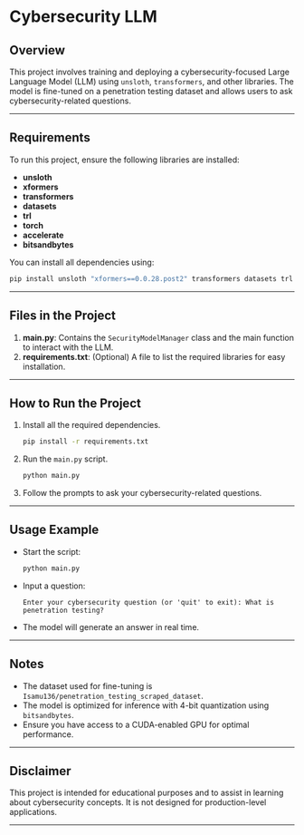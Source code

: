 # Cybersecurity LLM

## Overview
This project involves training and deploying a cybersecurity-focused Large Language Model (LLM) using `unsloth`, `transformers`, and other libraries. The model is fine-tuned on a penetration testing dataset and allows users to ask cybersecurity-related questions.

---

## Requirements
To run this project, ensure the following libraries are installed:

- **unsloth**
- **xformers**
- **transformers**
- **datasets**
- **trl**
- **torch**
- **accelerate**
- **bitsandbytes**

You can install all dependencies using:
```bash
pip install unsloth "xformers==0.0.28.post2" transformers datasets trl torch accelerate bitsandbytes
```

---

## Files in the Project
1. **main.py**: Contains the `SecurityModelManager` class and the main function to interact with the LLM.
2. **requirements.txt**: (Optional) A file to list the required libraries for easy installation.

---

## How to Run the Project
1. Install all the required dependencies.
   ```bash
   pip install -r requirements.txt
   ```
2. Run the `main.py` script.
   ```bash
   python main.py
   ```
3. Follow the prompts to ask your cybersecurity-related questions.

---

## Usage Example
- Start the script:
  ```bash
  python main.py
  ```
- Input a question:
  ```
  Enter your cybersecurity question (or 'quit' to exit): What is penetration testing?
  ```
- The model will generate an answer in real time.

---

## Notes
- The dataset used for fine-tuning is `Isamu136/penetration_testing_scraped_dataset`.
- The model is optimized for inference with 4-bit quantization using `bitsandbytes`.
- Ensure you have access to a CUDA-enabled GPU for optimal performance.

---

## Disclaimer
This project is intended for educational purposes and to assist in learning about cybersecurity concepts. It is not designed for production-level applications.

---
